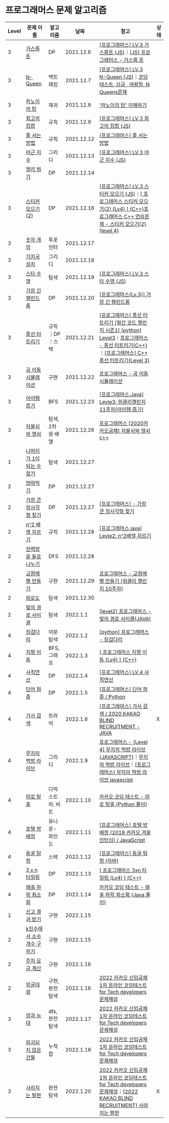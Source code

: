 # 프로그래머스 문제 알고리즘

|Level|문제 이름|알고리즘|날짜|참고|상태|
|---|---|---|---|---|---|
|3|[거스름돈](https://programmers.co.kr/learn/courses/30/lessons/12907)|DP|2021.12.6|[[프로그래머스] LV.3 거스름돈 (JS)](https://velog.io/@longroadhome/%ED%94%84%EB%A1%9C%EA%B7%B8%EB%9E%98%EB%A8%B8%EC%8A%A4-LV.3-%EA%B1%B0%EC%8A%A4%EB%A6%84%EB%8F%88-JS)｜[[JS] 프로그래머스 - 거스름 돈](https://taesung1993.tistory.com/74)|
|3|[N-Queen](https://programmers.co.kr/learn/courses/30/lessons/12952)|백트래킹|2021.12.7|[[프로그래머스] LV.3 N-Queen (JS)](https://velog.io/@longroadhome/%ED%94%84%EB%A1%9C%EA%B7%B8%EB%9E%98%EB%A8%B8%EC%8A%A4-LV.3-%EC%B5%9C%EA%B3%A0%EC%9D%98-%EC%A7%91%ED%95%A9-JS-2xs6gra3)｜[코딩테스트, 상급 , 여왕말, N Queens문제](https://www.youtube.com/watch?v=gcuZ_VGIcn4&t=3s)|
|3|[하노이의 탑](https://programmers.co.kr/learn/courses/30/lessons/12946)|재귀|2021.12.8|['하노이의 탑' 이해하기](https://shoark7.github.io/programming/algorithm/tower-of-hanoi)|
|3|[최고의 집합](https://programmers.co.kr/learn/courses/30/lessons/12938)|규칙|2021.12.9|[[프로그래머스] LV.3 최고의 집합 (JS)](https://velog.io/@longroadhome/%ED%94%84%EB%A1%9C%EA%B7%B8%EB%9E%98%EB%A8%B8%EC%8A%A4-LV.3-%EC%B5%9C%EA%B3%A0%EC%9D%98-%EC%A7%91%ED%95%A9-JS)|
|3|[줄 서는 방법](https://programmers.co.kr/learn/courses/30/lessons/12936)|규칙|2021.12.12|[[프로그래머스] 줄 서는 방법](https://m.blog.naver.com/PostView.naver?isHttpsRedirect=true&blogId=jwyoon25&logNo=221347789536)|
|3|[야근 지수](https://programmers.co.kr/learn/courses/30/lessons/12927)|그리디|2021.12.13|[[프로그래머스] LV.3 야근 지수 (JS)](https://velog.io/@longroadhome/%ED%94%84%EB%A1%9C%EA%B7%B8%EB%9E%98%EB%A8%B8%EC%8A%A4-LV.3-%EC%95%BC%EA%B7%BC-%EC%A7%80%EC%88%98-JS)|
|3|[멀리 뛰기](https://programmers.co.kr/learn/courses/30/lessons/12914)|DP|2021.12.14||
|3|[스티커 모으기(2)](https://programmers.co.kr/learn/courses/30/lessons/12971)|DP|2021.12.16|[[프로그래머스] LV.3 스티커 모으기 (JS)](https://velog.io/@longroadhome/%ED%94%84%EB%A1%9C%EA%B7%B8%EB%9E%98%EB%A8%B8%EC%8A%A4-LV.3-%EC%8A%A4%ED%8B%B0%EC%BB%A4-%EB%AA%A8%EC%9C%BC%EA%B8%B0-JS)｜[[ 프로그래머스 스티커 모으기(2) (Lv4) ] (C++)](https://yabmoons.tistory.com/485)[프로그래머스 C++ 연습문제 - 스티커 모으기(2) (level 4)](https://hwan-shell.tistory.com/265)
|3|[숫자 게임](https://programmers.co.kr/learn/courses/30/lessons/12987)|투포인터|2021.12.17||
|3|[기지국 설치](https://programmers.co.kr/learn/courses/30/lessons/12979)|그리디|2021.12.18||
|3|[스타 수열](https://programmers.co.kr/learn/courses/30/lessons/70130)|탐색|2021.12.19|[[프로그래머스] LV.3 스타 수열 (JS)](https://velog.io/@longroadhome/%ED%94%84%EB%A1%9C%EA%B7%B8%EB%9E%98%EB%A8%B8%EC%8A%A4-LV.3-%EC%8A%A4%ED%83%80-%EC%88%98%EC%97%B4-JS)|
|3|[가장 긴 팰린드롬](https://programmers.co.kr/learn/courses/30/lessons/12904)|DP|2021.12.20|[[프로그래머스(Lv.3)] 가장 긴 팰린드롬](https://velog.io/@sa833591/%EA%B0%80%EC%9E%A5-%EA%B8%B4-%ED%8C%B0%EB%A6%B0%EB%93%9C%EB%A1%AC-%ED%94%84%EB%A1%9C%EA%B7%B8%EB%9E%98%EB%A8%B8%EC%8A%A4-Lv.3)|
|3|[풍선 터트리기](https://programmers.co.kr/learn/courses/30/lessons/68646)|규칙｜DP｜스택|2021.12.21|[[프로그래머스] 풍선 터트리기 [월간 코드 챌린지 시즌1] [python] Level3](https://coding-lks.tistory.com/44)｜[프로그래머스 - 풍선 터트리기(C++)](https://velog.io/@woga1999/%ED%94%84%EB%A1%9C%EA%B7%B8%EB%9E%98%EB%A8%B8%EC%8A%A4-%ED%92%8D%EC%84%A0-%ED%84%B0%ED%8A%B8%EB%A6%AC%EA%B8%B0C)｜[[프로그래머스] C++ 풍선 터트리기(Level 3)](https://hwan-shell.tistory.com/323)|
|3|[공 이동 시뮬레이션](https://programmers.co.kr/learn/courses/30/lessons/87391)|구현|2021.12.22|[프로그래머스 - 공 이동 시뮬레이션](https://velog.io/@gkak1121/%ED%94%84%EB%A1%9C%EA%B7%B8%EB%9E%98%EB%A8%B8%EC%8A%A4-%EA%B3%B5-%EC%9D%B4%EB%8F%99-%EC%8B%9C%EB%AE%AC%EB%A0%88%EC%9D%B4%EC%85%98)|
|3|[아이템 줍기](https://programmers.co.kr/learn/courses/30/lessons/87694)|BFS|2021.12.23|[[프로그래머스,Java] Levle3: 위클리챌린지 11주차[아이템 줍기]](https://taehoung0102.tistory.com/95)|
|3|[자물쇠와 열쇠](https://programmers.co.kr/learn/courses/30/lessons/60059)|탐색, 2차원 배열|2021.12.26|[프로그래머스 [2020카카오공채] 자물쇠와 열쇠 c++](https://regularmember.tistory.com/186)|
|1|[나머지가 1이 되는 수 찾기](https://programmers.co.kr/learn/courses/30/lessons/87389)|탐색|2021.12.27||
|2|[땅따먹기](https://programmers.co.kr/learn/courses/30/lessons/12913)|DP|2021.12.27||
|2|[가장 큰 정사각형 찾기](https://programmers.co.kr/learn/courses/30/lessons/12905)|DP|2021.12.27|[[프로그래머스] - 가장 큰 정사각형 찾기](https://soobarkbar.tistory.com/164)|
|2|[n^2 배열 자르기](https://programmers.co.kr/learn/courses/30/lessons/87390)|규칙|2021.12.28|[[프로그래머스,java] Levle2: n^2배열 자르기](https://taehoung0102.tistory.com/entry/%ED%94%84%EB%A1%9C%EA%B7%B8%EB%9E%98%EB%A8%B8%EC%8A%A4java-Levle2-n2%EB%B0%B0%EC%97%B4-%EC%9E%90%EB%A5%B4%EA%B8%B0)|
|2|[전력망을 둘로 나누기](https://programmers.co.kr/learn/courses/30/lessons/86971)|DFS|2021.12.28||
|2|[교점에 별 만들기](https://programmers.co.kr/learn/courses/30/lessons/87377)|구현|2021.12.29|[프로그래머스 - 교점에 별 만들기 (위클리 챌린지 10주차)](https://velog.io/@front/%ED%94%84%EB%A1%9C%EA%B7%B8%EB%9E%98%EB%A8%B8%EC%8A%A4-%EA%B5%90%EC%A0%90%EC%97%90-%EB%B3%84-%EB%A7%8C%EB%93%A4%EA%B8%B0-%EC%9C%84%ED%81%B4%EB%A6%AC-%EC%B1%8C%EB%A6%B0%EC%A7%80-10%EC%A3%BC%EC%B0%A8)|
|2|[피로도](https://programmers.co.kr/learn/courses/30/lessons/87946)|탐색|2021.12.30||
|2|[빛의 경로 사이클](https://programmers.co.kr/learn/courses/30/lessons/86052)|탐색|2022.1.1|[[level2] 프로그래머스 - 빛의 경로 사이클(JAVA)](https://jisunshine.tistory.com/175)|
|4|[징검다리](https://programmers.co.kr/learn/courses/30/lessons/43236)|이분 탐색|2022.1.2|[[python] 프로그래머스 - 징검다리](https://deok2kim.tistory.com/122)|
|4|[지형 이동](https://programmers.co.kr/learn/courses/30/lessons/62050)|BFS, 그래프|2022.1.3|[[ 프로그래머스 지형 이동 (Lv4) ] (C++)](https://yabmoons.tistory.com/470)|
|4|[사칙연산](https://programmers.co.kr/learn/courses/30/lessons/1843)|DP|2022.1.4|[[프로그래머스] LV.4 사칙연산](https://velog.io/@longroadhome/%ED%94%84%EB%A1%9C%EA%B7%B8%EB%9E%98%EB%A8%B8%EC%8A%A4-LV.4-%EC%82%AC%EC%B9%99%EC%97%B0%EC%82%B0)|
|4|[단어 퍼즐](https://programmers.co.kr/learn/courses/30/lessons/12983)|DP|2022.1.5|[[프로그래머스] 단어 퍼즐 / Python](https://dev-note-97.tistory.com/177)|
|4|[가사 검색](https://programmers.co.kr/learn/courses/30/lessons/60060)|트라이|2022.1.6|[[프로그래머스] 가사 검색 / 2020 KAKAO BLIND RECRUITMENT - JAVA](https://girawhale.tistory.com/110)|X|
|4|[무지의 먹방 라이브](https://programmers.co.kr/learn/courses/30/lessons/42891)|그리디|2022.1.9|[프로그래머스 - [Level 4] 무지의 먹방 라이브(JAVASCRIPT)](https://gwang920.github.io/algorithm/progreammers-2-42891/)｜[무지의 먹방 라이브](https://velog.io/@cckn/%EB%AC%B4%EC%A7%80%EC%9D%98-%EB%A8%B9%EB%B0%A9-%EB%9D%BC%EC%9D%B4%EB%B8%8C)｜[[프로그래머스] 무지의 먹방 라이브 javascript](https://akh95123.blogspot.com/2019/09/javascript.html)||
|4|[미로 탈출](https://programmers.co.kr/learn/courses/30/lessons/81304)|다익스트라, 비트|2022.1.10|[카카오 코딩 테스트 - 미로 탈출 (Python 풀이)](https://www.youtube.com/watch?v=MaVaofAobXw)||
|4|[호텔 방 배정](https://programmers.co.kr/learn/courses/30/lessons/64063)|유니온-파인드|2022.1.11|[[프로그래머스] 호텔 방 배정 (2019 카카오 겨울 인턴십) / JavaScript](https://leego.tistory.com/entry/%ED%94%84%EB%A1%9C%EA%B7%B8%EB%9E%98%EB%A8%B8%EC%8A%A4-%ED%98%B8%ED%85%94-%EB%B0%A9-%EB%B0%B0%EC%A0%95-2019-%EC%B9%B4%EC%B9%B4%EC%98%A4-%EA%B2%A8%EC%9A%B8-%EC%9D%B8%ED%84%B4%EC%8B%AD-JavaScript)||
|4|[동굴 탐험](https://programmers.co.kr/learn/courses/30/lessons/67260)|스택|2022.1.12|[[프로그래머스] 동굴 탐험 (자바)](https://jellyinghead.tistory.com/41)||
|4|[3 x n 타일링](https://programmers.co.kr/learn/courses/30/lessons/12902)|DP|2022.1.13|[[ 프로그래머스 3xn 타일링 (Lv4) ] (C++)](https://yabmoons.tistory.com/471)||
|4|[매출 하락 최소화](https://programmers.co.kr/learn/courses/30/lessons/72416)|DP|2022.1.14|[카카오 코딩 테스트 - 매출 하락 최소화 (Java 풀이)](https://www.youtube.com/watch?v=4zzYYmnt74s)||
|1|[신고 결과 받기](https://programmers.co.kr/learn/courses/30/lessons/92334)|구현|2022.1.15|||
|2|[k진수에서 소수 개수 구하기](https://programmers.co.kr/learn/courses/30/lessons/92335)|구현|2022.1.15|||
|2|[주차 요금 계산](https://programmers.co.kr/learn/courses/30/lessons/92341)|구현|2022.1.16|||
|2|[양궁대회](https://programmers.co.kr/learn/courses/30/lessons/92342)|구현, 완전 탐색|2022.1.16|[2022 카카오 신입공채 1차 온라인 코딩테스트 for Tech developers 문제해설](https://tech.kakao.com/2022/01/14/2022-kakao-recruitment-round-1/)||
|3|[양과 늑대](https://programmers.co.kr/learn/courses/30/lessons/92343)|dfs, 완전 탐색|2022.1.17|[2022 카카오 신입공채 1차 온라인 코딩테스트 for Tech developers 문제해설](https://tech.kakao.com/2022/01/14/2022-kakao-recruitment-round-1/)||
|3|[파괴되지 않은 건물](https://programmers.co.kr/learn/courses/30/lessons/92344)|누적 합|2022.1.18|[2022 카카오 신입공채 1차 온라인 코딩테스트 for Tech developers 문제해설](https://tech.kakao.com/2022/01/14/2022-kakao-recruitment-round-1/)||
|3|[사라지는 발판](https://programmers.co.kr/learn/courses/30/lessons/92345)|완전 탐색|2022.1.20|[2022 카카오 신입공채 1차 온라인 코딩테스트 for Tech developers 문제해설](https://tech.kakao.com/2022/01/14/2022-kakao-recruitment-round-1/)｜[[2022 KAKAO BLIND RECRUITMENT] 사라지는 발판](https://velog.io/@tjdnfls1234/2022-KAKAO-BLIND-RECRUITMENT-%EC%82%AC%EB%9D%BC%EC%A7%80%EB%8A%94-%EB%B0%9C%ED%8C%90)|X|
